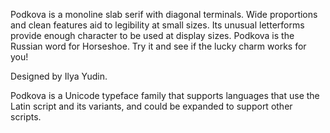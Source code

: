 Podkova is a monoline slab serif with diagonal terminals. 
Wide proportions and clean features aid to legibility at small sizes. 
Its unusual letterforms provide enough character to be used at display sizes. 
Podkova is the Russian word for Horseshoe. 
Try it and see if the lucky charm works for you!

Designed by Ilya Yudin.

Podkova is a Unicode typeface family that supports 
languages that use the Latin script and its variants, and 
could be expanded to support other scripts.